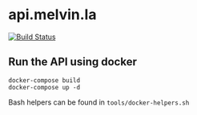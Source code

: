 # api.melvin.la

[![Build Status](https://travis-ci.org/Nivl/api.melvin.la.svg?branch=master)](https://travis-ci.org/Nivl/api.melvin.la)

## Run the API using docker

```
docker-compose build
docker-compose up -d
```

Bash helpers can be found in `tools/docker-helpers.sh`